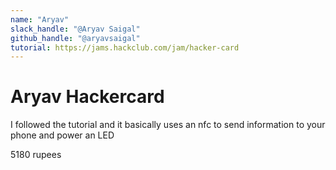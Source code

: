 ```yaml
---
name: "Aryav"
slack_handle: "@Aryav Saigal"
github_handle: "@aryavsaigal"
tutorial: https://jams.hackclub.com/jam/hacker-card
---
```


# Aryav Hackercard

<!-- Describe your board in 2-3 sentences. What are you making? What will it do? -->
I followed the tutorial and it basically uses an nfc to send information to your phone and power an LED

<!-- How much is it going to cost? -->
5180 rupees

<!-- Tell us a little bit about your design process. What were some challenges? What helped? ***Totally optional*** -->
